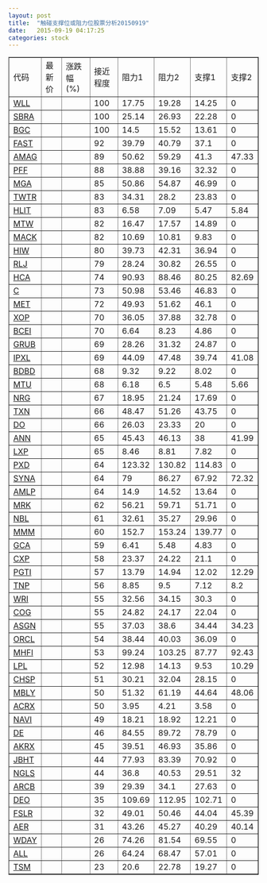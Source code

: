 ```yaml
---
layout: post
title:  "触碰支撑位或阻力位股票分析20150919"
date:   2015-09-19 04:17:25
categories: stock
---
```

<script type="text/javascript">
var stockList = []
stockList.push('gb_wll');
stockList.push('gb_sbra');
stockList.push('gb_bgc');
stockList.push('gb_fast');
stockList.push('gb_amag');
stockList.push('gb_pff');
stockList.push('gb_mga');
stockList.push('gb_twtr');
stockList.push('gb_hlit');
stockList.push('gb_mtw');
stockList.push('gb_mack');
stockList.push('gb_hiw');
stockList.push('gb_rlj');
stockList.push('gb_hca');
stockList.push('gb_c');
stockList.push('gb_met');
stockList.push('gb_xop');
stockList.push('gb_bcei');
stockList.push('gb_grub');
stockList.push('gb_ipxl');
stockList.push('gb_bdbd');
stockList.push('gb_mtu');
stockList.push('gb_nrg');
stockList.push('gb_txn');
stockList.push('gb_do');
stockList.push('gb_ann');
stockList.push('gb_lxp');
stockList.push('gb_pxd');
stockList.push('gb_syna');
stockList.push('gb_amlp');
stockList.push('gb_mrk');
stockList.push('gb_nbl');
stockList.push('gb_mmm');
stockList.push('gb_gca');
stockList.push('gb_cxp');
stockList.push('gb_pgti');
stockList.push('gb_tnp');
stockList.push('gb_wri');
stockList.push('gb_cog');
stockList.push('gb_asgn');
stockList.push('gb_orcl');
stockList.push('gb_mhfi');
stockList.push('gb_lpl');
stockList.push('gb_chsp');
stockList.push('gb_mbly');
stockList.push('gb_acrx');
stockList.push('gb_navi');
stockList.push('gb_de');
stockList.push('gb_akrx');
stockList.push('gb_jbht');
stockList.push('gb_ngls');
stockList.push('gb_arcb');
stockList.push('gb_deo');
stockList.push('gb_fslr');
stockList.push('gb_aer');
stockList.push('gb_wday');
stockList.push('gb_all');
stockList.push('gb_tsm');
</script>
<table border="1">
 <tr>
 <td>代码</td>
 <td>最新价</td>
 <td>涨跌幅(%)</td>
 <td>接近程度</td>
 <td>阻力1</td>
 <td>阻力2</td>
 <td>支撑1</td>
 <td>支撑2</td>
</tr>
  <tr id="wll" class="red">
  <td><a href="http://stock.finance.sina.com.cn/usstock/quotes/WLL.html" target="_blank">WLL</a></td><td></td><td></td><td>100</td><td>17.75</td><td>19.28</td><td>14.25</td><td>0</td></tr>
  <tr id="sbra" class="red">
  <td><a href="http://stock.finance.sina.com.cn/usstock/quotes/SBRA.html" target="_blank">SBRA</a></td><td></td><td></td><td>100</td><td>25.14</td><td>26.93</td><td>22.28</td><td>0</td></tr>
  <tr id="bgc" class="red">
  <td><a href="http://stock.finance.sina.com.cn/usstock/quotes/BGC.html" target="_blank">BGC</a></td><td></td><td></td><td>100</td><td>14.5</td><td>15.52</td><td>13.61</td><td>0</td></tr>
  <tr id="fast" class="green">
  <td><a href="http://stock.finance.sina.com.cn/usstock/quotes/FAST.html" target="_blank">FAST</a></td><td></td><td></td><td>92</td><td>39.79</td><td>40.79</td><td>37.1</td><td>0</td></tr>
  <tr id="amag" class="red">
  <td><a href="http://stock.finance.sina.com.cn/usstock/quotes/AMAG.html" target="_blank">AMAG</a></td><td></td><td></td><td>89</td><td>50.62</td><td>59.29</td><td>41.3</td><td>47.33</td></tr>
  <tr id="pff" class="red">
  <td><a href="http://stock.finance.sina.com.cn/usstock/quotes/PFF.html" target="_blank">PFF</a></td><td></td><td></td><td>88</td><td>38.88</td><td>39.16</td><td>32.32</td><td>0</td></tr>
  <tr id="mga" class="red">
  <td><a href="http://stock.finance.sina.com.cn/usstock/quotes/MGA.html" target="_blank">MGA</a></td><td></td><td></td><td>85</td><td>50.86</td><td>54.87</td><td>46.99</td><td>0</td></tr>
  <tr id="twtr" class="red">
  <td><a href="http://stock.finance.sina.com.cn/usstock/quotes/TWTR.html" target="_blank">TWTR</a></td><td></td><td></td><td>83</td><td>34.31</td><td>28.2</td><td>23.83</td><td>0</td></tr>
  <tr id="hlit" class="green">
  <td><a href="http://stock.finance.sina.com.cn/usstock/quotes/HLIT.html" target="_blank">HLIT</a></td><td></td><td></td><td>83</td><td>6.58</td><td>7.09</td><td>5.47</td><td>5.84</td></tr>
  <tr id="mtw" class="red">
  <td><a href="http://stock.finance.sina.com.cn/usstock/quotes/MTW.html" target="_blank">MTW</a></td><td></td><td></td><td>82</td><td>16.47</td><td>17.57</td><td>14.89</td><td>0</td></tr>
  <tr id="mack" class="red">
  <td><a href="http://stock.finance.sina.com.cn/usstock/quotes/MACK.html" target="_blank">MACK</a></td><td></td><td></td><td>82</td><td>10.69</td><td>10.81</td><td>9.83</td><td>0</td></tr>
  <tr id="hiw" class="red">
  <td><a href="http://stock.finance.sina.com.cn/usstock/quotes/HIW.html" target="_blank">HIW</a></td><td></td><td></td><td>80</td><td>39.73</td><td>42.31</td><td>36.94</td><td>0</td></tr>
  <tr id="rlj" class="red">
  <td><a href="http://stock.finance.sina.com.cn/usstock/quotes/RLJ.html" target="_blank">RLJ</a></td><td></td><td></td><td>79</td><td>28.24</td><td>30.82</td><td>26.55</td><td>0</td></tr>
  <tr id="hca" class="green">
  <td><a href="http://stock.finance.sina.com.cn/usstock/quotes/HCA.html" target="_blank">HCA</a></td><td></td><td></td><td>74</td><td>90.93</td><td>88.46</td><td>80.25</td><td>82.69</td></tr>
  <tr id="c" class="red">
  <td><a href="http://stock.finance.sina.com.cn/usstock/quotes/C.html" target="_blank">C</a></td><td></td><td></td><td>73</td><td>50.98</td><td>53.46</td><td>46.83</td><td>0</td></tr>
  <tr id="met" class="green">
  <td><a href="http://stock.finance.sina.com.cn/usstock/quotes/MET.html" target="_blank">MET</a></td><td></td><td></td><td>72</td><td>49.93</td><td>51.62</td><td>46.1</td><td>0</td></tr>
  <tr id="xop" class="red">
  <td><a href="http://stock.finance.sina.com.cn/usstock/quotes/XOP.html" target="_blank">XOP</a></td><td></td><td></td><td>70</td><td>36.05</td><td>37.88</td><td>32.78</td><td>0</td></tr>
  <tr id="bcei" class="red">
  <td><a href="http://stock.finance.sina.com.cn/usstock/quotes/BCEI.html" target="_blank">BCEI</a></td><td></td><td></td><td>70</td><td>6.64</td><td>8.23</td><td>4.86</td><td>0</td></tr>
  <tr id="grub" class="red">
  <td><a href="http://stock.finance.sina.com.cn/usstock/quotes/GRUB.html" target="_blank">GRUB</a></td><td></td><td></td><td>69</td><td>28.26</td><td>31.32</td><td>24.87</td><td>0</td></tr>
  <tr id="ipxl" class="red">
  <td><a href="http://stock.finance.sina.com.cn/usstock/quotes/IPXL.html" target="_blank">IPXL</a></td><td></td><td></td><td>69</td><td>44.09</td><td>47.48</td><td>39.74</td><td>41.08</td></tr>
  <tr id="bdbd" class="red">
  <td><a href="http://stock.finance.sina.com.cn/usstock/quotes/BDBD.html" target="_blank">BDBD</a></td><td></td><td></td><td>68</td><td>9.32</td><td>9.22</td><td>8.02</td><td>0</td></tr>
  <tr id="mtu" class="red">
  <td><a href="http://stock.finance.sina.com.cn/usstock/quotes/MTU.html" target="_blank">MTU</a></td><td></td><td></td><td>68</td><td>6.18</td><td>6.5</td><td>5.48</td><td>5.66</td></tr>
  <tr id="nrg" class="green">
  <td><a href="http://stock.finance.sina.com.cn/usstock/quotes/NRG.html" target="_blank">NRG</a></td><td></td><td></td><td>67</td><td>18.95</td><td>21.24</td><td>17.69</td><td>0</td></tr>
  <tr id="txn" class="red">
  <td><a href="http://stock.finance.sina.com.cn/usstock/quotes/TXN.html" target="_blank">TXN</a></td><td></td><td></td><td>66</td><td>48.47</td><td>51.26</td><td>43.75</td><td>0</td></tr>
  <tr id="do" class="green">
  <td><a href="http://stock.finance.sina.com.cn/usstock/quotes/DO.html" target="_blank">DO</a></td><td></td><td></td><td>66</td><td>26.03</td><td>23.33</td><td>20</td><td>0</td></tr>
  <tr id="ann" class="red">
  <td><a href="http://stock.finance.sina.com.cn/usstock/quotes/ANN.html" target="_blank">ANN</a></td><td></td><td></td><td>65</td><td>45.43</td><td>46.13</td><td>38</td><td>41.99</td></tr>
  <tr id="lxp" class="red">
  <td><a href="http://stock.finance.sina.com.cn/usstock/quotes/LXP.html" target="_blank">LXP</a></td><td></td><td></td><td>65</td><td>8.46</td><td>8.81</td><td>7.82</td><td>0</td></tr>
  <tr id="pxd" class="red">
  <td><a href="http://stock.finance.sina.com.cn/usstock/quotes/PXD.html" target="_blank">PXD</a></td><td></td><td></td><td>64</td><td>123.32</td><td>130.82</td><td>114.83</td><td>0</td></tr>
  <tr id="syna" class="green">
  <td><a href="http://stock.finance.sina.com.cn/usstock/quotes/SYNA.html" target="_blank">SYNA</a></td><td></td><td></td><td>64</td><td>79</td><td>86.27</td><td>67.92</td><td>72.32</td></tr>
  <tr id="amlp" class="green">
  <td><a href="http://stock.finance.sina.com.cn/usstock/quotes/AMLP.html" target="_blank">AMLP</a></td><td></td><td></td><td>64</td><td>14.9</td><td>14.52</td><td>13.64</td><td>0</td></tr>
  <tr id="mrk" class="green">
  <td><a href="http://stock.finance.sina.com.cn/usstock/quotes/MRK.html" target="_blank">MRK</a></td><td></td><td></td><td>62</td><td>56.21</td><td>59.71</td><td>51.71</td><td>0</td></tr>
  <tr id="nbl" class="red">
  <td><a href="http://stock.finance.sina.com.cn/usstock/quotes/NBL.html" target="_blank">NBL</a></td><td></td><td></td><td>61</td><td>32.61</td><td>35.27</td><td>29.96</td><td>0</td></tr>
  <tr id="mmm" class="green">
  <td><a href="http://stock.finance.sina.com.cn/usstock/quotes/MMM.html" target="_blank">MMM</a></td><td></td><td></td><td>60</td><td>152.7</td><td>153.24</td><td>139.77</td><td>0</td></tr>
  <tr id="gca" class="green">
  <td><a href="http://stock.finance.sina.com.cn/usstock/quotes/GCA.html" target="_blank">GCA</a></td><td></td><td></td><td>59</td><td>6.41</td><td>5.48</td><td>4.83</td><td>0</td></tr>
  <tr id="cxp" class="red">
  <td><a href="http://stock.finance.sina.com.cn/usstock/quotes/CXP.html" target="_blank">CXP</a></td><td></td><td></td><td>58</td><td>23.37</td><td>24.22</td><td>21.1</td><td>0</td></tr>
  <tr id="pgti" class="green">
  <td><a href="http://stock.finance.sina.com.cn/usstock/quotes/PGTI.html" target="_blank">PGTI</a></td><td></td><td></td><td>57</td><td>13.79</td><td>14.94</td><td>12.02</td><td>12.29</td></tr>
  <tr id="tnp" class="red">
  <td><a href="http://stock.finance.sina.com.cn/usstock/quotes/TNP.html" target="_blank">TNP</a></td><td></td><td></td><td>56</td><td>8.85</td><td>9.5</td><td>7.12</td><td>8.2</td></tr>
  <tr id="wri" class="red">
  <td><a href="http://stock.finance.sina.com.cn/usstock/quotes/WRI.html" target="_blank">WRI</a></td><td></td><td></td><td>55</td><td>32.56</td><td>34.15</td><td>30.3</td><td>0</td></tr>
  <tr id="cog" class="red">
  <td><a href="http://stock.finance.sina.com.cn/usstock/quotes/COG.html" target="_blank">COG</a></td><td></td><td></td><td>55</td><td>24.82</td><td>24.17</td><td>22.04</td><td>0</td></tr>
  <tr id="asgn" class="red">
  <td><a href="http://stock.finance.sina.com.cn/usstock/quotes/ASGN.html" target="_blank">ASGN</a></td><td></td><td></td><td>55</td><td>37.03</td><td>38.6</td><td>34.44</td><td>34.23</td></tr>
  <tr id="orcl" class="green">
  <td><a href="http://stock.finance.sina.com.cn/usstock/quotes/ORCL.html" target="_blank">ORCL</a></td><td></td><td></td><td>54</td><td>38.44</td><td>40.03</td><td>36.09</td><td>0</td></tr>
  <tr id="mhfi" class="green">
  <td><a href="http://stock.finance.sina.com.cn/usstock/quotes/MHFI.html" target="_blank">MHFI</a></td><td></td><td></td><td>53</td><td>99.24</td><td>103.25</td><td>87.77</td><td>92.43</td></tr>
  <tr id="lpl" class="green">
  <td><a href="http://stock.finance.sina.com.cn/usstock/quotes/LPL.html" target="_blank">LPL</a></td><td></td><td></td><td>52</td><td>12.98</td><td>14.13</td><td>9.53</td><td>10.29</td></tr>
  <tr id="chsp" class="green">
  <td><a href="http://stock.finance.sina.com.cn/usstock/quotes/CHSP.html" target="_blank">CHSP</a></td><td></td><td></td><td>51</td><td>30.21</td><td>32.04</td><td>28.15</td><td>0</td></tr>
  <tr id="mbly" class="green">
  <td><a href="http://stock.finance.sina.com.cn/usstock/quotes/MBLY.html" target="_blank">MBLY</a></td><td></td><td></td><td>50</td><td>51.32</td><td>61.19</td><td>44.64</td><td>48.06</td></tr>
  <tr id="acrx" class="green">
  <td><a href="http://stock.finance.sina.com.cn/usstock/quotes/ACRX.html" target="_blank">ACRX</a></td><td></td><td></td><td>50</td><td>3.95</td><td>4.21</td><td>3.58</td><td>0</td></tr>
  <tr id="navi" class="green">
  <td><a href="http://stock.finance.sina.com.cn/usstock/quotes/NAVI.html" target="_blank">NAVI</a></td><td></td><td></td><td>49</td><td>18.21</td><td>18.92</td><td>12.21</td><td>0</td></tr>
  <tr id="de" class="green">
  <td><a href="http://stock.finance.sina.com.cn/usstock/quotes/DE.html" target="_blank">DE</a></td><td></td><td></td><td>46</td><td>84.55</td><td>89.72</td><td>78.79</td><td>0</td></tr>
  <tr id="akrx" class="red">
  <td><a href="http://stock.finance.sina.com.cn/usstock/quotes/AKRX.html" target="_blank">AKRX</a></td><td></td><td></td><td>45</td><td>39.51</td><td>46.93</td><td>35.86</td><td>0</td></tr>
  <tr id="jbht" class="red">
  <td><a href="http://stock.finance.sina.com.cn/usstock/quotes/JBHT.html" target="_blank">JBHT</a></td><td></td><td></td><td>44</td><td>77.93</td><td>83.39</td><td>70.92</td><td>0</td></tr>
  <tr id="ngls" class="green">
  <td><a href="http://stock.finance.sina.com.cn/usstock/quotes/NGLS.html" target="_blank">NGLS</a></td><td></td><td></td><td>44</td><td>36.8</td><td>40.53</td><td>29.51</td><td>32</td></tr>
  <tr id="arcb" class="green">
  <td><a href="http://stock.finance.sina.com.cn/usstock/quotes/ARCB.html" target="_blank">ARCB</a></td><td></td><td></td><td>39</td><td>29.39</td><td>34.1</td><td>27.63</td><td>0</td></tr>
  <tr id="deo" class="red">
  <td><a href="http://stock.finance.sina.com.cn/usstock/quotes/DEO.html" target="_blank">DEO</a></td><td></td><td></td><td>35</td><td>109.69</td><td>112.95</td><td>102.71</td><td>0</td></tr>
  <tr id="fslr" class="green">
  <td><a href="http://stock.finance.sina.com.cn/usstock/quotes/FSLR.html" target="_blank">FSLR</a></td><td></td><td></td><td>32</td><td>49.01</td><td>50.46</td><td>44.04</td><td>45.39</td></tr>
  <tr id="aer" class="red">
  <td><a href="http://stock.finance.sina.com.cn/usstock/quotes/AER.html" target="_blank">AER</a></td><td></td><td></td><td>31</td><td>43.26</td><td>45.27</td><td>40.29</td><td>40.14</td></tr>
  <tr id="wday" class="red">
  <td><a href="http://stock.finance.sina.com.cn/usstock/quotes/WDAY.html" target="_blank">WDAY</a></td><td></td><td></td><td>26</td><td>74.26</td><td>81.54</td><td>69.55</td><td>0</td></tr>
  <tr id="all" class="green">
  <td><a href="http://stock.finance.sina.com.cn/usstock/quotes/ALL.html" target="_blank">ALL</a></td><td></td><td></td><td>26</td><td>64.24</td><td>68.47</td><td>57.01</td><td>0</td></tr>
  <tr id="tsm" class="green">
  <td><a href="http://stock.finance.sina.com.cn/usstock/quotes/TSM.html" target="_blank">TSM</a></td><td></td><td></td><td>23</td><td>20.6</td><td>22.78</td><td>19.27</td><td>0</td></tr>
</table>
